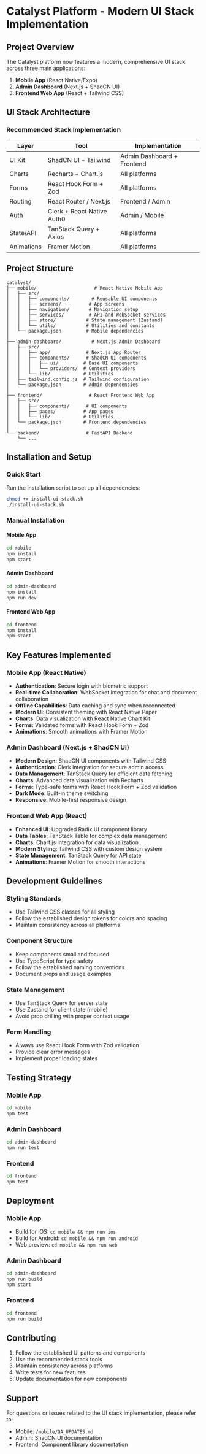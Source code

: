 # Catalyst Platform - Modern UI Stack Implementation

## Project Overview

The Catalyst platform now features a modern, comprehensive UI stack across three main applications:

1. **Mobile App** (React Native/Expo)
2. **Admin Dashboard** (Next.js + ShadCN UI)
3. **Frontend Web App** (React + Tailwind CSS)

## UI Stack Architecture

### Recommended Stack Implementation

| Layer | Tool | Implementation |
|-------|------|----------------|
| UI Kit | ShadCN UI + Tailwind | Admin Dashboard + Frontend |
| Charts | Recharts + Chart.js | All platforms |
| Forms | React Hook Form + Zod | All platforms |
| Routing | React Router / Next.js | Frontend / Admin |
| Auth | Clerk + React Native Auth0 | Admin / Mobile |
| State/API | TanStack Query + Axios | All platforms |
| Animations | Framer Motion | All platforms |

## Project Structure

```
catalyst/
├── mobile/                     # React Native Mobile App
│   ├── src/
│   │   ├── components/        # Reusable UI components
│   │   ├── screens/          # App screens
│   │   ├── navigation/       # Navigation setup
│   │   ├── services/         # API and WebSocket services
│   │   ├── store/           # State management (Zustand)
│   │   └── utils/           # Utilities and constants
│   └── package.json         # Mobile dependencies
│
├── admin-dashboard/           # Next.js Admin Dashboard
│   ├── src/
│   │   ├── app/             # Next.js App Router
│   │   ├── components/      # ShadCN UI components
│   │   │   ├── ui/         # Base UI components
│   │   │   └── providers/  # Context providers
│   │   └── lib/            # Utilities
│   ├── tailwind.config.js  # Tailwind configuration
│   └── package.json        # Admin dependencies
│
├── frontend/                 # React Frontend Web App
│   ├── src/
│   │   ├── components/      # UI components
│   │   ├── pages/          # App pages
│   │   └── lib/            # Utilities
│   └── package.json        # Frontend dependencies
│
└── backend/                 # FastAPI Backend
    └── ...
```

## Installation and Setup

### Quick Start

Run the installation script to set up all dependencies:

```bash
chmod +x install-ui-stack.sh
./install-ui-stack.sh
```

### Manual Installation

#### Mobile App

```bash
cd mobile
npm install
npm start
```

#### Admin Dashboard

```bash
cd admin-dashboard
npm install
npm run dev
```

#### Frontend Web App

```bash
cd frontend
npm install
npm start
```

## Key Features Implemented

### Mobile App (React Native)

- **Authentication**: Secure login with biometric support
- **Real-time Collaboration**: WebSocket integration for chat and document collaboration
- **Offline Capabilities**: Data caching and sync when reconnected
- **Modern UI**: Consistent theming with React Native Paper
- **Charts**: Data visualization with React Native Chart Kit
- **Forms**: Validated forms with React Hook Form + Zod
- **Animations**: Smooth animations with Framer Motion

### Admin Dashboard (Next.js + ShadCN UI)

- **Modern Design**: ShadCN UI components with Tailwind CSS
- **Authentication**: Clerk integration for secure admin access
- **Data Management**: TanStack Query for efficient data fetching
- **Charts**: Advanced data visualization with Recharts
- **Forms**: Type-safe forms with React Hook Form + Zod validation
- **Dark Mode**: Built-in theme switching
- **Responsive**: Mobile-first responsive design

### Frontend Web App (React)

- **Enhanced UI**: Upgraded Radix UI component library
- **Data Tables**: TanStack Table for complex data management
- **Charts**: Chart.js integration for data visualization
- **Modern Styling**: Tailwind CSS with custom design system
- **State Management**: TanStack Query for API state
- **Animations**: Framer Motion for smooth interactions

## Development Guidelines

### Styling Standards

- Use Tailwind CSS classes for all styling
- Follow the established design tokens for colors and spacing
- Maintain consistency across all platforms

### Component Structure

- Keep components small and focused
- Use TypeScript for type safety
- Follow the established naming conventions
- Document props and usage examples

### State Management

- Use TanStack Query for server state
- Use Zustand for client state (mobile)
- Avoid prop drilling with proper context usage

### Form Handling

- Always use React Hook Form with Zod validation
- Provide clear error messages
- Implement proper loading states

## Testing Strategy

### Mobile App

```bash
cd mobile
npm test
```

### Admin Dashboard

```bash
cd admin-dashboard
npm run test
```

### Frontend

```bash
cd frontend
npm test
```

## Deployment

### Mobile App

- Build for iOS: `cd mobile && npm run ios`
- Build for Android: `cd mobile && npm run android`
- Web preview: `cd mobile && npm run web`

### Admin Dashboard

```bash
cd admin-dashboard
npm run build
npm start
```

### Frontend

```bash
cd frontend
npm run build
```

## Contributing

1. Follow the established UI patterns and components
2. Use the recommended stack tools
3. Maintain consistency across platforms
4. Write tests for new features
5. Update documentation for new components

## Support

For questions or issues related to the UI stack implementation, please refer to:

- Mobile: `/mobile/QA_UPDATES.md`
- Admin: ShadCN UI documentation
- Frontend: Component library documentation
